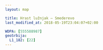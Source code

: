 ```yaml
---
layout: map

title: Hrast lužnjak – Smederevo
last_modified_at: 2018-05-19T23:04:07+02:00

WDPA: [555588987]
geoSrbija:
  L1_182: [22]
---
```

